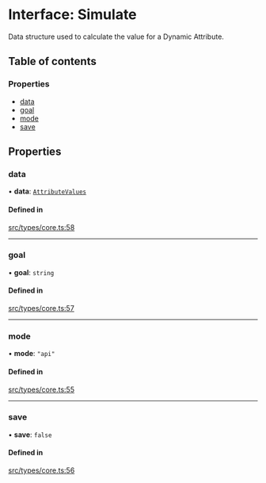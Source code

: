 # Interface: Simulate

Data structure used to calculate the value for a Dynamic Attribute.

## Table of contents

### Properties

- [data](../wiki/Simulate#data)
- [goal](../wiki/Simulate#goal)
- [mode](../wiki/Simulate#mode)
- [save](../wiki/Simulate#save)

## Properties

### data

• **data**: [`AttributeValues`](../wiki/Exports#attributevalues)

#### Defined in

[src/types/core.ts:58](https://github.com/decisively-io/interview-sdk/blob/4a50c8c/src/types/core.ts#L58)

___

### goal

• **goal**: `string`

#### Defined in

[src/types/core.ts:57](https://github.com/decisively-io/interview-sdk/blob/4a50c8c/src/types/core.ts#L57)

___

### mode

• **mode**: ``"api"``

#### Defined in

[src/types/core.ts:55](https://github.com/decisively-io/interview-sdk/blob/4a50c8c/src/types/core.ts#L55)

___

### save

• **save**: ``false``

#### Defined in

[src/types/core.ts:56](https://github.com/decisively-io/interview-sdk/blob/4a50c8c/src/types/core.ts#L56)
